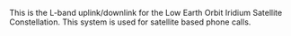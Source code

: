 This is the L-band uplink/downlink for the Low Earth Orbit Iridium Satellite Constellation. This system is used for satellite based phone calls.